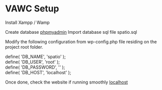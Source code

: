 # VAWC Setup

Install Xampp / Wamp

Create database [phpmyadmin](http://localhost/phpmyadmin)
Import database sql file spatio.sql

Modify the following configuration from wp-config.php file residing on the project root folder.

define( 'DB_NAME', 'spatio' );<br>
define( 'DB_USER', 'root' );<br>
define( 'DB_PASSWORD', '' );<br>
define( 'DB_HOST', 'localhost' );<br>

Once done, check the website if running smoothly [localhost](http://localhost/)



